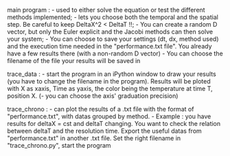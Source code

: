 main program :
    - used to either solve the equation or test the different methods implemented;
    - lets you choose both the temporal and the spatial step. Be careful to keep DeltaX^2 < DeltaT !!;
    - You can create a random D vector, but only the Euler explicit and the Jacobi methods can then solve your system;
    - You can choose to save your settings (dt, dx, method used) and the execution time needed in the "performance.txt file". You already have a few results there (with a non-random D vector)
    - You can choose the filename of the file your results will be saved in

trace_data :
    - start the program in an iPython window to draw your results (you have to change the filename in the program). Results will be ploted with X as xaxis, Time as yaxis, the color being the temperature at time T, position X.
    (- you can choose the axis' graduation precision)

trace_chrono :
    - can plot the results of a .txt file with the format of "performance.txt", with datas grouped by method. 
    - Example : you have results for deltaX = cst and deltaT changing. You want to check the relation between deltaT and the resolution time. Export the useful datas from "performance.txt" in another .txt file. Set the right filename in "trace_chrono.py", start the program